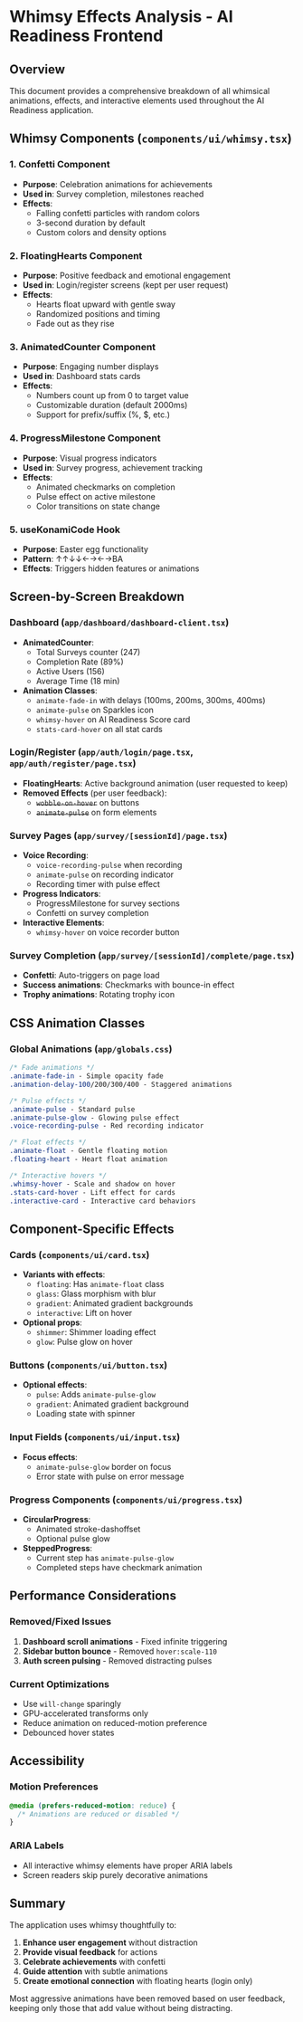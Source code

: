 # Whimsy Effects Analysis - AI Readiness Frontend

## Overview
This document provides a comprehensive breakdown of all whimsical animations, effects, and interactive elements used throughout the AI Readiness application.

## Whimsy Components (`components/ui/whimsy.tsx`)

### 1. **Confetti Component**
- **Purpose**: Celebration animations for achievements
- **Used in**: Survey completion, milestones reached
- **Effects**: 
  - Falling confetti particles with random colors
  - 3-second duration by default
  - Custom colors and density options

### 2. **FloatingHearts Component**
- **Purpose**: Positive feedback and emotional engagement
- **Used in**: Login/register screens (kept per user request)
- **Effects**:
  - Hearts float upward with gentle sway
  - Randomized positions and timing
  - Fade out as they rise

### 3. **AnimatedCounter Component**
- **Purpose**: Engaging number displays
- **Used in**: Dashboard stats cards
- **Effects**:
  - Numbers count up from 0 to target value
  - Customizable duration (default 2000ms)
  - Support for prefix/suffix (%, $, etc.)

### 4. **ProgressMilestone Component**
- **Purpose**: Visual progress indicators
- **Used in**: Survey progress, achievement tracking
- **Effects**:
  - Animated checkmarks on completion
  - Pulse effect on active milestone
  - Color transitions on state change

### 5. **useKonamiCode Hook**
- **Purpose**: Easter egg functionality
- **Pattern**: ↑↑↓↓←→←→BA
- **Effects**: Triggers hidden features or animations

## Screen-by-Screen Breakdown

### **Dashboard** (`app/dashboard/dashboard-client.tsx`)
- **AnimatedCounter**: 
  - Total Surveys counter (247)
  - Completion Rate (89%)
  - Active Users (156)
  - Average Time (18 min)
- **Animation Classes**:
  - `animate-fade-in` with delays (100ms, 200ms, 300ms, 400ms)
  - `animate-pulse` on Sparkles icon
  - `whimsy-hover` on AI Readiness Score card
  - `stats-card-hover` on all stat cards

### **Login/Register** (`app/auth/login/page.tsx`, `app/auth/register/page.tsx`)
- **FloatingHearts**: Active background animation (user requested to keep)
- **Removed Effects** (per user feedback):
  - ~~`wobble-on-hover`~~ on buttons
  - ~~`animate-pulse`~~ on form elements

### **Survey Pages** (`app/survey/[sessionId]/page.tsx`)
- **Voice Recording**:
  - `voice-recording-pulse` when recording
  - `animate-pulse` on recording indicator
  - Recording timer with pulse effect
- **Progress Indicators**:
  - ProgressMilestone for survey sections
  - Confetti on survey completion
- **Interactive Elements**:
  - `whimsy-hover` on voice recorder button

### **Survey Completion** (`app/survey/[sessionId]/complete/page.tsx`)
- **Confetti**: Auto-triggers on page load
- **Success animations**: Checkmarks with bounce-in effect
- **Trophy animations**: Rotating trophy icon

## CSS Animation Classes

### **Global Animations** (`app/globals.css`)

```css
/* Fade animations */
.animate-fade-in - Simple opacity fade
.animation-delay-100/200/300/400 - Staggered animations

/* Pulse effects */
.animate-pulse - Standard pulse
.animate-pulse-glow - Glowing pulse effect
.voice-recording-pulse - Red recording indicator

/* Float effects */
.animate-float - Gentle floating motion
.floating-heart - Heart float animation

/* Interactive hovers */
.whimsy-hover - Scale and shadow on hover
.stats-card-hover - Lift effect for cards
.interactive-card - Interactive card behaviors
```

## Component-Specific Effects

### **Cards** (`components/ui/card.tsx`)
- **Variants with effects**:
  - `floating`: Has `animate-float` class
  - `glass`: Glass morphism with blur
  - `gradient`: Animated gradient backgrounds
  - `interactive`: Lift on hover
- **Optional props**:
  - `shimmer`: Shimmer loading effect
  - `glow`: Pulse glow on hover

### **Buttons** (`components/ui/button.tsx`)
- **Optional effects**:
  - `pulse`: Adds `animate-pulse-glow`
  - `gradient`: Animated gradient background
  - Loading state with spinner

### **Input Fields** (`components/ui/input.tsx`)
- **Focus effects**:
  - `animate-pulse-glow` border on focus
  - Error state with pulse on error message

### **Progress Components** (`components/ui/progress.tsx`)
- **CircularProgress**:
  - Animated stroke-dashoffset
  - Optional pulse glow
- **SteppedProgress**:
  - Current step has `animate-pulse-glow`
  - Completed steps have checkmark animation

## Performance Considerations

### **Removed/Fixed Issues**
1. **Dashboard scroll animations** - Fixed infinite triggering
2. **Sidebar button bounce** - Removed `hover:scale-110`
3. **Auth screen pulsing** - Removed distracting pulses

### **Current Optimizations**
- Use `will-change` sparingly
- GPU-accelerated transforms only
- Reduce animation on reduced-motion preference
- Debounced hover states

## Accessibility

### **Motion Preferences**
```css
@media (prefers-reduced-motion: reduce) {
  /* Animations are reduced or disabled */
}
```

### **ARIA Labels**
- All interactive whimsy elements have proper ARIA labels
- Screen readers skip purely decorative animations

## Summary

The application uses whimsy thoughtfully to:
1. **Enhance user engagement** without distraction
2. **Provide visual feedback** for actions
3. **Celebrate achievements** with confetti
4. **Guide attention** with subtle animations
5. **Create emotional connection** with floating hearts (login only)

Most aggressive animations have been removed based on user feedback, keeping only those that add value without being distracting.